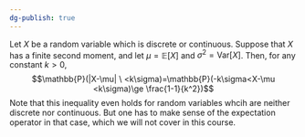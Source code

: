```yaml
---
dg-publish: true
---
```

Let $X$ be a random variable which is discrete or continuous. Suppose that $X$ has a finite second moment, and let $\mu =\mathbb{E}[X]$ and $\sigma^{2}=\text{Var}[X]$. Then, for any constant $k>0,$
$$\mathbb{P}(|X-\mu| \ <k\sigma)=\mathbb{P}(-k\sigma<X-\mu <k\sigma)\ge \frac{1-1}{k^2})$$
Note that this inequality even holds for random variables whcih are neither discrete nor continuous. But one has to make sense of the expectation operator in that case, which we will not cover in this course.
